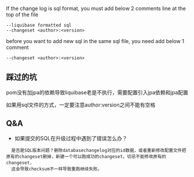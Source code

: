 If the change log is sql format, you must add below 2 comments line at the top of the file

```
--liquibase formatted sql
--changeset <author>:<version>
```

before you want to add new sql in the same sql file, you need add below 1 comment

```
--changeset <author>:<version>
```

## 踩过的坑

pom没有加jpa的依赖导致liquibase老是不执行，需要配置引入jpa依赖和jpa配置

如果用sql文件的方式，一定要注意author:version之间不能有空格

## Q&A
- 如果提交的SQL在升级过程中遇到了错误怎么办？
```
  是否是SQL版本问题？删除databasechangelog对应的id数据，或者重新修改配置文件把原有的changeset删掉，新建一个可以跑成功的changeset，切忌不能修改原有的changeset，
  这会导致checksum不一样导致重跑继续失败。
```
